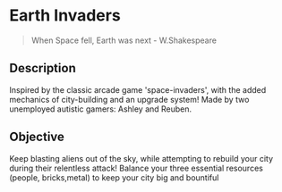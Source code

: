 # Earth Invaders
> When Space fell, Earth was next - W.Shakespeare
## Description
Inspired by the classic arcade game 'space-invaders', with the added mechanics of city-building and an upgrade system!
Made by two unemployed autistic gamers: Ashley and Reuben.

## Objective
Keep blasting aliens out of the sky, while attempting to rebuild your city during their relentless attack!
Balance your three essential resources (people, bricks,metal) to keep your city big and bountiful
